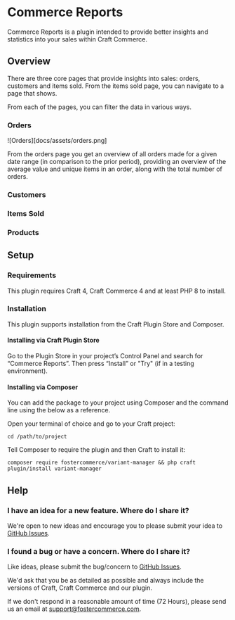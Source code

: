 # Commerce Reports

Commerce Reports is a plugin intended to provide better insights and statistics into your sales within Craft Commerce.

## Overview

There are three core pages that provide insights into sales: orders, customers and items sold. From the items sold page, you can navigate to a page that shows.

From each of the pages, you can filter the data in various ways.

### Orders

![Orders][docs/assets/orders.png]

From the orders page you get an overview of all orders made for a given date range (in comparison to the prior period), providing an overview of the average value and unique items in an order, along with the total number of orders.

### Customers

### Items Sold

### Products



## Setup

### Requirements

This plugin requires Craft 4, Craft Commerce 4 and at least PHP 8 to install.

### Installation

This plugin supports installation from the Craft Plugin Store and Composer.

#### Installing via Craft Plugin Store

Go to the Plugin Store in your project’s Control Panel and search for “Commerce Reports”. Then press “Install” or "Try" (if in a testing environment).

#### Installing via Composer

You can add the package to your project using Composer and the command line using the below as a reference.

Open your terminal of choice and go to your Craft project:

`cd /path/to/project`

Tell Composer to require the plugin and then Craft to install it:

`composer require fostercommerce/variant-manager && php craft plugin/install variant-manager`


## Help

### I have an idea for a new feature. Where do I share it?

We're open to new ideas and encourage you to please submit your idea to [GitHub Issues](https://github.com/FosterCommerce/craft-commercereports/issues).

### I found a bug or have a concern. Where do I share it?

Like ideas, please submit the bug/concern to [GitHub Issues](https://github.com/FosterCommerce/craft-commercereports/issues).

We'd ask that you be as detailed as possible and always include the versions of Craft, Craft Commerce and our plugin.

If we don't respond in a reasonable amount of time (72 Hours), please send us an email at support@fostercommerce.com.
